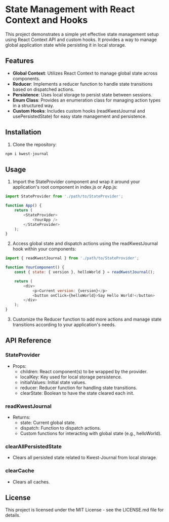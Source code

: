 # State Management with React Context and Hooks

This project demonstrates a simple yet effective state management setup using React Context API and custom hooks. It provides a way to manage global application state while persisting it in local storage.

## Features

- **Global Context**: Utilizes React Context to manage global state across components.
- **Reducer**: Implements a reducer function to handle state transitions based on dispatched actions.
- **Persistence**: Uses local storage to persist state between sessions.
- **Enum Class**: Provides an enumeration class for managing action types in a structured way.
- **Custom Hooks**: Includes custom hooks (readKwestJournal and usePersistedState) for easy state management and persistence.

## Installation

1. Clone the repository:

```bash
npm i kwest-journal
```

## Usage
1. Import the StateProvider component and wrap it around your application's root component in index.js or App.js:

```javascript
import StateProvider from './path/to/StateProvider';

function App() {
    return (
        <StateProvider>
            <YourApp />
        </StateProvider>
    );
}
```

2. Access global state and dispatch actions using the readKwestJournal hook within your components:

```javascript
import { readKwestJournal } from './path/to/StateProvider';

function YourComponent() {
    const { state: { version }, helloWorld } = readKwestJournal();

    return (
        <div>
            <p>Current version: {version}</p>
            <button onClick={helloWorld}>Say Hello World!</button>
        </div>
    );
}
```

3. Customize the Reducer function to add more actions and manage state transitions according to your application's needs.

## API Reference

### StateProvider

- Props:
  - children: React component(s) to be wrapped by the provider.
  - localKey: Key used for local storage persistence.
  - initialValues: Initial state values.
  - reducer: Reducer function for handling state transitions.
  - clearState: Boolean to have the state cleared each init.

### readKwestJournal

- Returns:
  - state: Current global state.
  - dispatch: Function to dispatch actions.
  - Custom functions for interacting with global state (e.g., helloWorld).

### clearAllPersistedState

- Clears all persisted state related to Kwest-Journal from local storage.

### clearCache

- Clears all caches.

## License

This project is licensed under the MIT License - see the LICENSE.md file for details.
